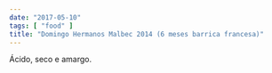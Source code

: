 ```yaml
---
date: "2017-05-10"
tags: [ "food" ]
title: "Domingo Hermanos Malbec 2014 (6 meses barrica francesa)"
---
```

Ácido, seco e amargo.
